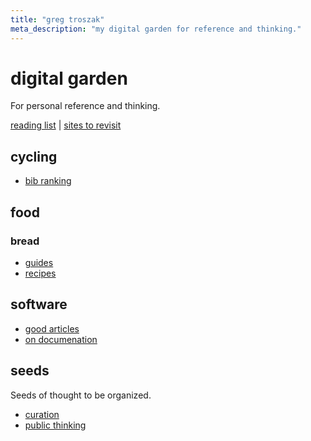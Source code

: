 ```yaml
---
title: "greg troszak"
meta_description: "my digital garden for reference and thinking."
---
```


# digital garden

For personal reference and thinking.

[reading list](/content/reading-list.md) |
[sites to revisit](/content/seeds/sites-to-revisit.md)

## cycling

- [bib ranking](/content/cycling/bib-ranking.md)

## food
### bread

- [guides](/content/food/bread/guides.md)
- [recipes](/content/food/bread/recipes.md)

## software

- [good articles](/content/software/articles.md)
- [on documenation](/content/software/on-documentation.md)

## seeds

Seeds of thought to be organized. 

- [curation](/content/seeds/curation.md)
- [public thinking](/content/seeds/public-thinking.md)
